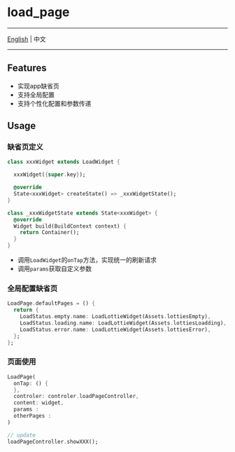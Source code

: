 # load_page

------

[English](./README.md) | 中文

------

## Features

* 实现app缺省页
* 支持全局配置
* 支持个性化配置和参数传递

## Usage

### 缺省页定义

```dart
class xxxWidget extends LoadWidget {

  xxxWidget({super.key});

  @override
  State<xxxWidget> createState() => _xxxWidgetState();
}

class _xxxWidgetState extends State<xxxWidget> {
  @override
  Widget build(BuildContext context) {
    return Container();
  }
}
```

* 调用`LoadWidget`的`onTap`方法，实现统一的刷新请求
* 调用`params`获取自定义参数

### 全局配置缺省页

```dart
LoadPage.defaultPages = () {
  return {
    LoadStatus.empty.name: LoadLottieWidget(Assets.lottiesEmpty),
    LoadStatus.loading.name: LoadLottieWidget(Assets.lottiesLoadding),
    LoadStatus.error.name: LoadLottieWidget(Assets.lottiesError),
  };
};
```

### 页面使用

```dart
LoadPage(
  onTap: () {
  },
  controler: controler.loadPageController,
  content: widget,
  params : 
  otherPages :
)

// update
loadPageController.showXXX();
```

